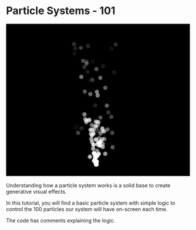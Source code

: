 # Particle Systems - 101

![Step Final](/assets/particle-system.png)

Understanding how a particle system works is a solid base to create generative visual effects.

In this tutorial, you will find a basic particle system with simple logic to control the 100 particles our system will have on-screen each time.

The code has comments explaining the logic.

